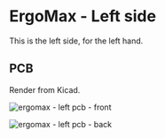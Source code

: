 # ErgoMax - Left side

This is the left side, for the left hand.

## PCB

Render from Kicad.

![ergomax - left pcb - front](https://user-images.githubusercontent.com/2750789/48985905-08fe3800-f0c2-11e8-8811-92ddddc3675b.png)

![ergomax - left pcb - back](https://user-images.githubusercontent.com/2750789/48985904-08fe3800-f0c2-11e8-930e-19cc805d2e76.png)